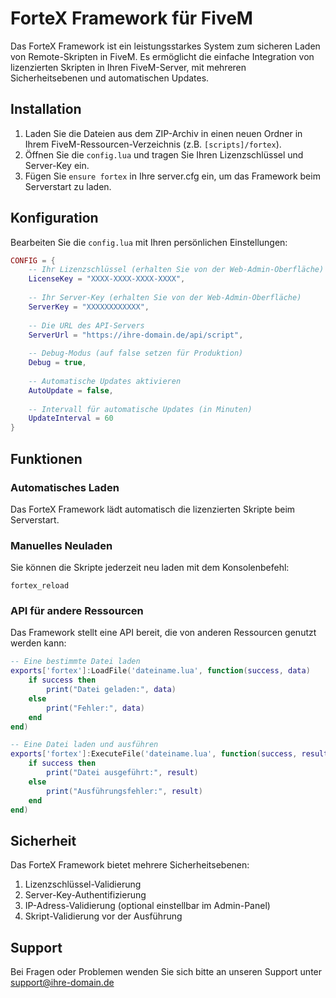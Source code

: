 
# ForteX Framework für FiveM

Das ForteX Framework ist ein leistungsstarkes System zum sicheren Laden von Remote-Skripten in FiveM. Es ermöglicht die einfache Integration von lizenzierten Skripten in Ihren FiveM-Server, mit mehreren Sicherheitsebenen und automatischen Updates.

## Installation

1. Laden Sie die Dateien aus dem ZIP-Archiv in einen neuen Ordner in Ihrem FiveM-Ressourcen-Verzeichnis (z.B. `[scripts]/fortex`).
2. Öffnen Sie die `config.lua` und tragen Sie Ihren Lizenzschlüssel und Server-Key ein.
3. Fügen Sie `ensure fortex` in Ihre server.cfg ein, um das Framework beim Serverstart zu laden.

## Konfiguration

Bearbeiten Sie die `config.lua` mit Ihren persönlichen Einstellungen:

```lua
CONFIG = {
    -- Ihr Lizenzschlüssel (erhalten Sie von der Web-Admin-Oberfläche)
    LicenseKey = "XXXX-XXXX-XXXX-XXXX",
    
    -- Ihr Server-Key (erhalten Sie von der Web-Admin-Oberfläche)
    ServerKey = "XXXXXXXXXXXX",
    
    -- Die URL des API-Servers
    ServerUrl = "https://ihre-domain.de/api/script",
    
    -- Debug-Modus (auf false setzen für Produktion)
    Debug = true,
    
    -- Automatische Updates aktivieren
    AutoUpdate = false,
    
    -- Intervall für automatische Updates (in Minuten)
    UpdateInterval = 60
}
```

## Funktionen

### Automatisches Laden

Das ForteX Framework lädt automatisch die lizenzierten Skripte beim Serverstart.

### Manuelles Neuladen

Sie können die Skripte jederzeit neu laden mit dem Konsolenbefehl:
```
fortex_reload
```

### API für andere Ressourcen

Das Framework stellt eine API bereit, die von anderen Ressourcen genutzt werden kann:

```lua
-- Eine bestimmte Datei laden
exports['fortex']:LoadFile('dateiname.lua', function(success, data)
    if success then
        print("Datei geladen:", data)
    else
        print("Fehler:", data)
    end
end)

-- Eine Datei laden und ausführen
exports['fortex']:ExecuteFile('dateiname.lua', function(success, result)
    if success then
        print("Datei ausgeführt:", result)
    else
        print("Ausführungsfehler:", result)
    end
end)
```

## Sicherheit

Das ForteX Framework bietet mehrere Sicherheitsebenen:

1. Lizenzschlüssel-Validierung
2. Server-Key-Authentifizierung
3. IP-Adress-Validierung (optional einstellbar im Admin-Panel)
4. Skript-Validierung vor der Ausführung

## Support

Bei Fragen oder Problemen wenden Sie sich bitte an unseren Support unter support@ihre-domain.de
